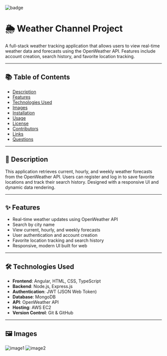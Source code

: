 ![badge](https://img.shields.io/badge/license-MIT-brightgreen)

# 🌦️ Weather Channel Project

A full-stack weather tracking application that allows users to view real-time weather data and forecasts using the OpenWeather API. Features include account creation, search history, and favorite location tracking.

---

## 📚 Table of Contents

- [Description](#description)
- [Features](#features)
- [Technologies Used](#technologies-used)
- [Images](#images)
- [Installation](#installation)
- [Usage](#usage)
- [License](#license)
- [Contributors](#contributors)
- [Links](#links)
- [Questions](#questions)

---

## 📖 Description

This application retrieves current, hourly, and weekly weather forecasts from the OpenWeather API. Users can register and log in to save favorite locations and track their search history. Designed with a responsive UI and dynamic data rendering.

---

## ✨ Features

- Real-time weather updates using OpenWeather API
- Search by city name
- View current, hourly, and weekly forecasts
- User authentication and account creation
- Favorite location tracking and search history
- Responsive, modern UI built for web

---

## 🛠 Technologies Used

- **Frontend**: Angular, HTML, CSS, TypeScript
- **Backend**: Node.js, Express.js
- **Authentication**: JWT (JSON Web Token)
- **Database**: MongoDB
- **API**: OpenWeather API
- **Hosting**: AWS EC2
- **Version Control**: Git & GitHub

---

## 🖼️ Images

![image1](https://user-images.githubusercontent.com/47471193/230452801-186217ea-fa53-4015-81f7-7359a1f20193.png)
![image2](https://user-images.githubusercontent.com/47471193/230453507-d355f8e0-c6b6-4f4c-a91b-b61f47f04557.png)

